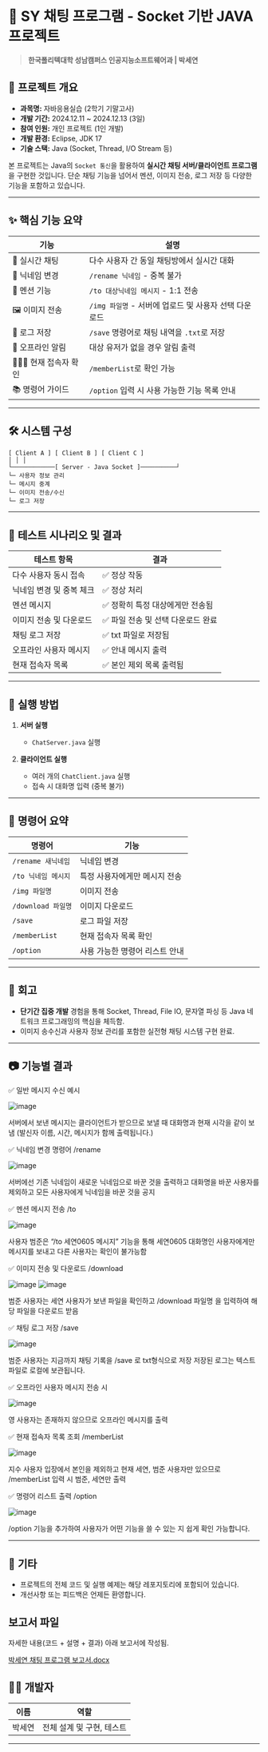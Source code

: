 # 💬 SY 채팅 프로그램 - Socket 기반 JAVA 프로젝트

> **한국폴리텍대학 성남캠퍼스 인공지능소프트웨어과 | 박세연**

## 📌 프로젝트 개요

- **과목명:** 자바응용실습 (2학기 기말고사)
- **개발 기간:** 2024.12.11 ~ 2024.12.13 (3일)
- **참여 인원:** 개인 프로젝트 (1인 개발)
- **개발 환경:** Eclipse, JDK 17
- **기술 스택:** Java (Socket, Thread, I/O Stream 등)

본 프로젝트는 Java의 `Socket 통신`을 활용하여 **실시간 채팅 서버/클라이언트 프로그램**을 구현한 것입니다. 단순 채팅 기능을 넘어서 멘션, 이미지 전송, 로그 저장 등 다양한 기능을 포함하고 있습니다.

---

## ✨ 핵심 기능 요약

| 기능 | 설명 |
|------|------|
| 💬 실시간 채팅 | 다수 사용자 간 동일 채팅방에서 실시간 대화 |
| 👤 닉네임 변경 | `/rename 닉네임` - 중복 불가 |
| 🎯 멘션 기능 | `/to 대상닉네임 메시지` - 1:1 전송 |
| 🖼 이미지 전송 | `/img 파일명` - 서버에 업로드 및 사용자 선택 다운로드 |
| 💾 로그 저장 | `/save` 명령어로 채팅 내역을 `.txt`로 저장 |
| 📴 오프라인 알림 | 대상 유저가 없을 경우 알림 출력 |
| 🧑‍🤝‍🧑 현재 접속자 확인 | `/memberList`로 확인 가능 |
| 📚 명령어 가이드 | `/option` 입력 시 사용 가능한 기능 목록 안내 |

---

## 🛠 시스템 구성
```
[ Client A ] [ Client B ] [ Client C ]
│ │ │
└────────────[ Server - Java Socket ]──────────┘
└─ 사용자 정보 관리
└─ 메시지 중계
└─ 이미지 전송/수신
└─ 로그 저장
```

---

## 🧪 테스트 시나리오 및 결과

| 테스트 항목 | 결과 |
|-------------|------|
| 다수 사용자 동시 접속 | ✅ 정상 작동 |
| 닉네임 변경 및 중복 체크 | ✅ 정상 처리 |
| 멘션 메시지 | ✅ 정확히 특정 대상에게만 전송됨 |
| 이미지 전송 및 다운로드 | ✅ 파일 전송 및 선택 다운로드 완료 |
| 채팅 로그 저장 | ✅ txt 파일로 저장됨 |
| 오프라인 사용자 메시지 | ✅ 안내 메시지 출력 |
| 현재 접속자 목록 | ✅ 본인 제외 목록 출력됨 |

---

## 📂 실행 방법

1. **서버 실행**
   - `ChatServer.java` 실행

2. **클라이언트 실행**
   - 여러 개의 `ChatClient.java` 실행
   - 접속 시 대화명 입력 (중복 불가)

---

## 📄 명령어 요약

| 명령어 | 기능 |
|--------|------|
| `/rename 새닉네임` | 닉네임 변경 |
| `/to 닉네임 메시지` | 특정 사용자에게만 메시지 전송 |
| `/img 파일명` | 이미지 전송 |
| `/download 파일명` | 이미지 다운로드 |
| `/save` | 로그 파일 저장 |
| `/memberList` | 현재 접속자 목록 확인 |
| `/option` | 사용 가능한 명령어 리스트 안내 |

---

## 🏁 회고

- **단기간 집중 개발** 경험을 통해 Socket, Thread, File IO, 문자열 파싱 등 Java 네트워크 프로그래밍의 핵심을 체득함.
- 이미지 송수신과 사용자 정보 관리를 포함한 실전형 채팅 시스템 구현 완료.

---

## 📷 기능별 결과

✅ 일반 메시지 수신 예시

![image](https://github.com/user-attachments/assets/9f5d25f3-6da5-40a3-b66e-8fd9ac703fb8)

서버에서 보낸 메시지는 클라이언트가 받으므로 보낼 때 대화명과 현재 시각을 같이 보냄
(발신자 이름, 시간, 메시지가 함께 출력됩니다.)

✅ 닉네임 변경 명령어 /rename

![image](https://github.com/user-attachments/assets/7ddf5c0f-da3d-4175-b683-5f14770ad5e0)

서버에선 기존 닉네임이 새로운 닉네임으로 바꾼 것을 출력하고
대화명을 바꾼 사용자를 제외하고 모든 사용자에게 닉네임을 바꾼 것을 공지

✅ 멘션 메시지 전송 /to

![image](https://github.com/user-attachments/assets/52fc7780-be64-45c0-b1bd-fb5a2d7c9186)

사용자 범준은 “/to 세연0605 메시지” 기능을 통해 
세연0605 대화명인 사용자에게만 메시지를 보내고 다른 사용자는 확인이 불가능함

✅ 이미지 전송 및 다운로드 /download

![image](https://github.com/user-attachments/assets/dc7ee58f-f290-4cbf-9aa2-c1a2af7a2b0a)
![image](https://github.com/user-attachments/assets/e47012b4-0030-4b76-ac6d-f47d42ed3557)

범준 사용자는 세연 사용자가 보낸 파일을 확인하고 /download 파일명 을 입력하여 해당 파일을 다운로드 받음

✅ 채팅 로그 저장 /save

![image](https://github.com/user-attachments/assets/0fefcf5a-8f49-4579-8304-f6734752aec4)

범준 사용자는 지금까지 채팅 기록을 /save 로 txt형식으로 저장
저장된 로그는 텍스트 파일로 로컬에 보관됩니다.

✅ 오프라인 사용자 메시지 전송 시

![image](https://github.com/user-attachments/assets/99635efb-9386-4aa8-a97c-3606cfc2869c)

영 사용자는 존재하지 않으므로 오프라인 메시지를 출력

✅ 현재 접속자 목록 조회 /memberList

![image](https://github.com/user-attachments/assets/33844399-ae32-428f-a9ff-1f4518526166)

지수 사용자 입장에서 본인을 제외하고 현재 세연, 범준 사용자만 있으므로 
/memberList 입력 시 범준, 세연만 출력

✅ 명령어 리스트 출력 /option

![image](https://github.com/user-attachments/assets/e579378e-f487-49a7-bb90-064370838d2b)

/option 기능을 추가하여 사용자가 어떤 기능을 쓸 수 있는 지 쉽게 확인 가능합니다.

---

## 🔗 기타

- 프로젝트의 전체 코드 및 실행 예제는 해당 레포지토리에 포함되어 있습니다.
- 개선사항 또는 피드백은 언제든 환영합니다.

## 보고서 파일
자세한 내용(코드 + 설명 + 결과) 아래 보고서에 작성됨.


[박세연 채팅 프로그램 보고서.docx](https://github.com/user-attachments/files/18177951/default.docx)

## 🙋‍♂️ 개발자

| 이름 | 역할 |
|------|------|
| 박세연 | 전체 설계 및 구현, 테스트 |

---
